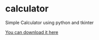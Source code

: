 # calculator
Simple Calculator using python and tkinter


[You can download it here](https://sourceforge.net/projects/cool-calculator/)

